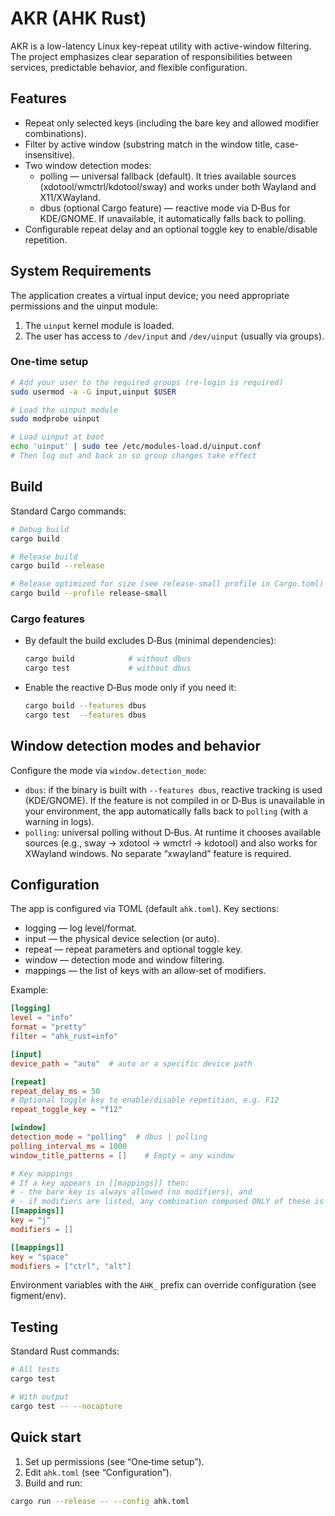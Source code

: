 # AKR (AHK Rust)

AKR is a low-latency Linux key-repeat utility with active-window filtering. The project emphasizes clear separation of responsibilities between services, predictable behavior, and flexible configuration.

## Features
- Repeat only selected keys (including the bare key and allowed modifier combinations).
- Filter by active window (substring match in the window title, case-insensitive).
- Two window detection modes:
  - polling — universal fallback (default). It tries available sources (xdotool/wmctrl/kdotool/sway) and works under both Wayland and X11/XWayland.
  - dbus (optional Cargo feature) — reactive mode via D‑Bus for KDE/GNOME. If unavailable, it automatically falls back to polling.
- Configurable repeat delay and an optional toggle key to enable/disable repetition.

## System Requirements
The application creates a virtual input device; you need appropriate permissions and the uinput module:
1) The `uinput` kernel module is loaded.
2) The user has access to `/dev/input` and `/dev/uinput` (usually via groups).

### One‑time setup
```bash
# Add your user to the required groups (re-login is required)
sudo usermod -a -G input,uinput $USER

# Load the uinput module
sudo modprobe uinput

# Load uinput at boot
echo 'uinput' | sudo tee /etc/modules-load.d/uinput.conf
# Then log out and back in so group changes take effect
```

## Build
Standard Cargo commands:
```bash
# Debug build
cargo build

# Release build
cargo build --release

# Release optimized for size (see release-small profile in Cargo.toml)
cargo build --profile release-small
```

### Cargo features
- By default the build excludes D‑Bus (minimal dependencies):
  ```bash
  cargo build            # without dbus
  cargo test             # without dbus
  ```
- Enable the reactive D‑Bus mode only if you need it:
  ```bash
  cargo build --features dbus
  cargo test  --features dbus
  ```

## Window detection modes and behavior
Configure the mode via `window.detection_mode`:
- `dbus`: if the binary is built with `--features dbus`, reactive tracking is used (KDE/GNOME). If the feature is not compiled in or D‑Bus is unavailable in your environment, the app automatically falls back to `polling` (with a warning in logs).
- `polling`: universal polling without D‑Bus. At runtime it chooses available sources (e.g., sway → xdotool → wmctrl → kdotool) and also works for XWayland windows. No separate “xwayland” feature is required.

## Configuration
The app is configured via TOML (default `ahk.toml`). Key sections:
- logging — log level/format.
- input — the physical device selection (or auto).
- repeat — repeat parameters and optional toggle key.
- window — detection mode and window filtering.
- mappings — the list of keys with an allow‑set of modifiers.

Example:
```toml
[logging]
level = "info"
format = "pretty"
filter = "ahk_rust=info"

[input]
device_path = "auto"  # auto or a specific device path

[repeat]
repeat_delay_ms = 50
# Optional toggle key to enable/disable repetition, e.g. F12
repeat_toggle_key = "f12"

[window]
detection_mode = "polling"  # dbus | polling
polling_interval_ms = 1000
window_title_patterns = []    # Empty = any window

# Key mappings
# If a key appears in [[mappings]] then:
# - the bare key is always allowed (no modifiers), and
# - if modifiers are listed, any combination composed ONLY of these is allowed.
[[mappings]]
key = "j"
modifiers = []

[[mappings]]
key = "space"
modifiers = ["ctrl", "alt"]
```

Environment variables with the `AHK_` prefix can override configuration (see figment/env).

## Testing
Standard Rust commands:
```bash
# All tests
cargo test

# With output
cargo test -- --nocapture
```

## Quick start
1) Set up permissions (see “One‑time setup”).
2) Edit `ahk.toml` (see “Configuration”).
3) Build and run:
```bash
cargo run --release -- --config ahk.toml
```